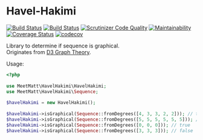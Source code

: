 # Havel-Hakimi

[![Build Status](https://travis-ci.org/meetmatt/havel-hakimi.svg?branch=master)](https://travis-ci.org/meetmatt/havel-hakimi)
[![Build Status](https://scrutinizer-ci.com/g/meetmatt/havel-hakimi/badges/build.png?b=master)](https://scrutinizer-ci.com/g/meetmatt/havel-hakimi/build-status/master)
[![Scrutinizer Code Quality](https://scrutinizer-ci.com/g/meetmatt/havel-hakimi/badges/quality-score.png?b=master)](https://scrutinizer-ci.com/g/meetmatt/havel-hakimi/?branch=master)
[![Maintainability](https://api.codeclimate.com/v1/badges/9a81b775a59e7c370f38/maintainability)](https://codeclimate.com/github/meetmatt/havel-hakimi/maintainability)
[![Coverage Status](https://coveralls.io/repos/github/meetmatt/havel-hakimi/badge.svg?branch=master)](https://coveralls.io/github/meetmatt/havel-hakimi?branch=master)
[![codecov](https://codecov.io/gh/meetmatt/havel-hakimi/branch/master/graph/badge.svg)](https://codecov.io/gh/meetmatt/havel-hakimi)

Library to determine if sequence is graphical.  
Originates from [D3 Graph Theory](https://mrpandey.github.io/d3graphTheory/unit.html?havel-hakimi).

Usage:
```php
<?php
  
use MeetMatt\HavelHakimi\HavelHakimi;  
use MeetMatt\HavelHakimi\Sequence;  
  
$havelHakimi = new HavelHakimi();  
  
$havelHakimi->isGraphical(Sequence::fromDegrees([4, 3, 3, 2, 2])); // true  
$havelHakimi->isGraphical(Sequence::fromDegrees([5, 5, 5, 5, 5, 5])); // true  
$havelHakimi->isGraphical(Sequence::fromDegrees([0, 0, 0])); // true  
$havelHakimi->isGraphical(Sequence::fromDegrees([3, 3, 3])); // false  
```
